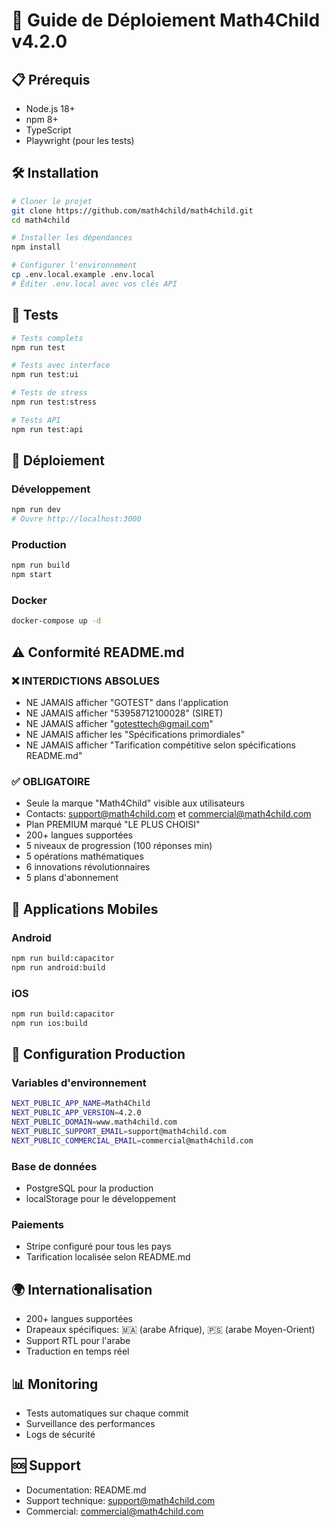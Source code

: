 # 🚀 Guide de Déploiement Math4Child v4.2.0

## 📋 Prérequis
- Node.js 18+
- npm 8+
- TypeScript
- Playwright (pour les tests)

## 🛠️ Installation

```bash
# Cloner le projet
git clone https://github.com/math4child/math4child.git
cd math4child

# Installer les dépendances
npm install

# Configurer l'environnement
cp .env.local.example .env.local
# Éditer .env.local avec vos clés API
```

## 🧪 Tests

```bash
# Tests complets
npm run test

# Tests avec interface
npm run test:ui

# Tests de stress
npm run test:stress

# Tests API
npm run test:api
```

## 🚀 Déploiement

### Développement
```bash
npm run dev
# Ouvre http://localhost:3000
```

### Production
```bash
npm run build
npm start
```

### Docker
```bash
docker-compose up -d
```

## ⚠️ Conformité README.md

### ❌ INTERDICTIONS ABSOLUES
- NE JAMAIS afficher "GOTEST" dans l'application
- NE JAMAIS afficher "53958712100028" (SIRET)
- NE JAMAIS afficher "gotesttech@gmail.com"
- NE JAMAIS afficher les "Spécifications primordiales"
- NE JAMAIS afficher "Tarification compétitive selon spécifications README.md"

### ✅ OBLIGATOIRE
- Seule la marque "Math4Child" visible aux utilisateurs
- Contacts: support@math4child.com et commercial@math4child.com
- Plan PREMIUM marqué "LE PLUS CHOISI"
- 200+ langues supportées
- 5 niveaux de progression (100 réponses min)
- 5 opérations mathématiques
- 6 innovations révolutionnaires
- 5 plans d'abonnement

## 📱 Applications Mobiles

### Android
```bash
npm run build:capacitor
npm run android:build
```

### iOS
```bash
npm run build:capacitor
npm run ios:build
```

## 🔧 Configuration Production

### Variables d'environnement
```bash
NEXT_PUBLIC_APP_NAME=Math4Child
NEXT_PUBLIC_APP_VERSION=4.2.0
NEXT_PUBLIC_DOMAIN=www.math4child.com
NEXT_PUBLIC_SUPPORT_EMAIL=support@math4child.com
NEXT_PUBLIC_COMMERCIAL_EMAIL=commercial@math4child.com
```

### Base de données
- PostgreSQL pour la production
- localStorage pour le développement

### Paiements
- Stripe configuré pour tous les pays
- Tarification localisée selon README.md

## 🌍 Internationalisation
- 200+ langues supportées
- Drapeaux spécifiques: 🇲🇦 (arabe Afrique), 🇵🇸 (arabe Moyen-Orient)
- Support RTL pour l'arabe
- Traduction en temps réel

## 📊 Monitoring
- Tests automatiques sur chaque commit
- Surveillance des performances
- Logs de sécurité

## 🆘 Support
- Documentation: README.md
- Support technique: support@math4child.com
- Commercial: commercial@math4child.com
